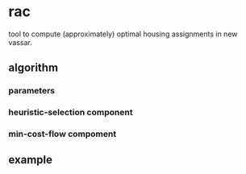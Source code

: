 # rac
tool to compute (approximately) optimal housing assignments in new vassar.

## algorithm

### parameters

### heuristic-selection component

### min-cost-flow compoment

## example